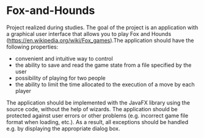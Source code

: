 # Fox-and-Hounds

Project realized during studies. The goal of the project is an application with a graphical user interface that allows you to play Fox and Hounds (https://en.wikipedia.org/wiki/Fox_games).The application should have the following properties:
- convenient and intuitive way to control
- the ability to save and read the game state from a file specified by the user
- possibility of playing for two people
- the ability to limit the time allocated to the execution of a move by each player

The application should be implemented with the JavaFX library using the source code, without the help of wizards. The application should be protected against user errors or other problems (e.g. incorrect game file format when loading, etc.). As a result, all exceptions should be handled e.g. by displaying the appropriate dialog box.
